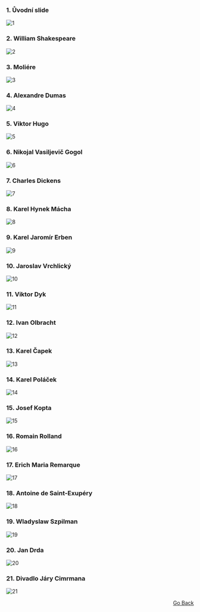 ### 1. Ůvodní slide
![1](1.jpg)
### 2. William Shakespeare
![2](2.jpg)
### 3. Moliére
![3](3.jpg)
### 4. Alexandre Dumas
![4](4.jpg)
### 5. Viktor Hugo
![5](5.jpg)
### 6. Nikojal Vasiljevič Gogol
![6](6.jpg)
### 7. Charles Dickens
![7](7.jpg)
### 8. Karel Hynek Mácha
![8](8.jpg)
### 9. Karel Jaromír Erben
![9](9.jpg)
### 10. Jaroslav Vrchlický
![10](10.jpg)
### 11. Viktor Dyk
![11](11.jpg)
### 12. Ivan Olbracht
![12](12.jpg)
### 13. Karel Čapek
![13](13.jpg)
### 14. Karel Poláček
![14](14.jpg)
### 15. Josef Kopta
![15](15.jpg)
### 16. Romain Rolland
![16](16.jpg)
### 17. Erich Maria Remarque
![17](17.jpg)
### 18. Antoine de Saint-Exupéry
![18](18.jpg)
### 19. Wladyslaw Szpilman
![19](19.jpg)
### 20. Jan Drda
![20](20.jpg)
### 21. Divadlo Járy Cimrmana
![21](21.jpg)

<p align="right">
  <a href="https://github.com/neostetic/maturita">Go Back</a>
</p>
